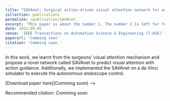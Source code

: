 ```yaml
---
title: "SAVAnet: Surgical action-driven visual attention network for autonomous endoscope control"
collection: publications
permalink: /publication/SAVAnet
excerpt: 'This paper is about the number 1. The number 2 is left for future work.'
date: 2022-09-05
venue: 'IEEE Transactions on Automation Science & Engineering (T-ASE)'
paperurl: 'Comming soon'
citation: 'Comming soon.'
---
```

In this work, we learnt from the surgeons’ visual attention mechanism and propose a novel network called SAVAnet to predict visual attention with action guidance. Additionally, we implemented the SAVAnet on a da Vinci simulator to execute the autonomous endoscope control.

[Download paper here](Comming soon) -->

Recommended citation: Comming soon